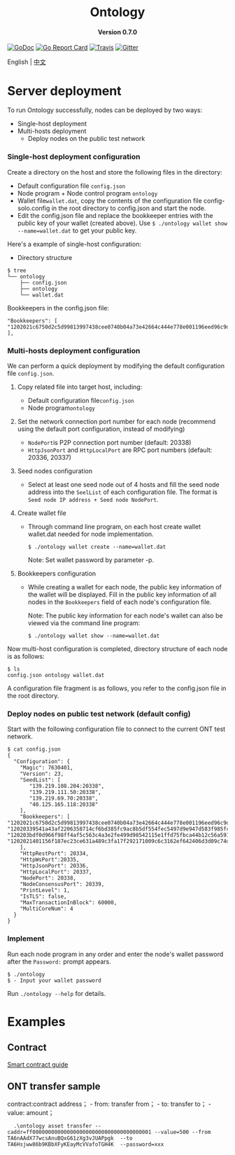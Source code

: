 
<h1 align="center">Ontology </h1>
<h4 align="center">Version 0.7.0 </h4>

[![GoDoc](https://godoc.org/github.com/ontio/ontology?status.svg)](https://godoc.org/github.com/ontio/ontology)
[![Go Report Card](https://goreportcard.com/badge/github.com/ontio/ontology)](https://goreportcard.com/report/github.com/ontio/ontology)
[![Travis](https://travis-ci.org/ontio/ontology.svg?branch=master)](https://travis-ci.org/ontio/ontology)
[![Gitter](https://badges.gitter.im/Join%20Chat.svg)](https://gitter.im/ontio/ontology?utm_source=badge&utm_medium=badge&utm_campaign=pr-badge)


English | [中文](testnet_CN.md) 

# Server deployment

To run Ontology successfully,  nodes can be deployed by two ways:

- Single-host deployment
- Multi-hosts deployment
  - Deploy nodes on the public test network

### Single-host deployment configuration

Create a directory on the host and store the following files in the directory:

- Default configuration file `config.json`
- Node program + Node control program  `ontology`
- Wallet file`wallet.dat`, copy the contents of the configuration file config-solo.config in the root directory to config.json and start the node.
- Edit the config.json file and replace the bookkeeper entries with the public key of your wallet (created above). Use `$ ./ontology wallet show --name=wallet.dat` to get your public key.

Here's a example of single-host configuration:

- Directory structure
```shell
$ tree
└── ontology
    ├── config.json
    ├── ontology
    └── wallet.dat
```

Bookkeepers in the config.json file:
```
"Bookkeepers": [ "1202021c6750d2c5d99813997438cee0740b04a73e42664c444e778e001196eed96c9d" ],
```

### Multi-hosts deployment configuration

We can perform a quick deployment by modifying the default configuration file `config.json`.

1. Copy related file into target host, including:

   - Default configuration file`config.json`
   - Node program`ontology`

2. Set the network connection port number for each node (recommend using the default port configuration, instead of modifying)

   - `NodePort`is P2P connection port number (default: 20338)
   - `HttpJsonPort` and `HttpLocalPort` are RPC port numbers (default: 20336, 20337)

3. Seed nodes configuration

   - Select at least one seed node out of 4 hosts and fill the seed node address into the `SeelList` of each configuration file. The format is `Seed node IP address + Seed node NodePort`.

4. Create wallet file

   - Through command line program, on each host create wallet wallet.dat needed for node implementation.

     `$ ./ontology wallet create --name=wallet.dat`

     Note: Set wallet password by parameter -p.

5. Bookkeepers configuration

   - While creating a wallet for each node, the public key information of the wallet will be displayed. Fill in the public key information of all nodes in the `Bookkeepers` field of each node's configuration file.

     Note: The public key information for each node's wallet can also be viewed via the command line program:

     `$ ./ontology wallet show --name=wallet.dat`

Now multi-host configuration is completed, directory structure of each node is as follows:

```
$ ls
config.json ontology wallet.dat
```

A configuration file fragment is as follows, you refer to the config.json file in the root directory.

### Deploy nodes on public test network (default config)

Start with the following configuration file to connect to the current ONT test network.

```
$ cat config.json
{
  "Configuration": {
    "Magic": 7630401,
    "Version": 23,
    "SeedList": [
	   "139.219.108.204:20338",
	   "139.219.111.50:20338",
	   "139.219.69.70:20338",
	   "40.125.165.118:20338"
    ],
    "Bookkeepers": [
"1202021c6750d2c5d99813997438cee0740b04a73e42664c444e778e001196eed96c9d",
"12020339541a43af2206358714cf6bd385fc9ac8b5df554fec5497d9e947d583f985fc",
"120203bdf0d966f98ff4af5c563c4a3e2fe499d98542115e1ffd75fbca44b12c56a591",
"1202021401156f187ec23ce631a489c3fa17f292171009c6c3162ef642406d3d09c74d"
    ],
    "HttpRestPort": 20334,
    "HttpWsPort":20335,
    "HttpJsonPort": 20336,
    "HttpLocalPort": 20337,
    "NodePort": 20338,
    "NodeConsensusPort": 20339,
    "PrintLevel": 1,
    "IsTLS": false,
    "MaxTransactionInBlock": 60000,
    "MultiCoreNum": 4
  }
}
```

### Implement

Run each node program in any order and enter the node's wallet password after the `Password:` prompt appears.

```
$ ./ontology
$ - Input your wallet password
```

Run `./ontology --help` for details.

# Examples
## Contract
[Smart contract guide](https://github.com/ontio/documentation/tree/master/smart-contract-tutorial)

## ONT transfer sample
  contract:contract address； - from: transfer from； - to: transfer to； - value: amount；
```shell
  .\ontology asset transfer --caddr=ff00000000000000000000000000000000000001 --value=500 --from  TA6nAAdX77wcsAnuBQxG61zXg3vJUAPpgk  --to TA6Hsjww86b9KBbXFyKEayMcVVafoTGH4K  --password=xxx
```
